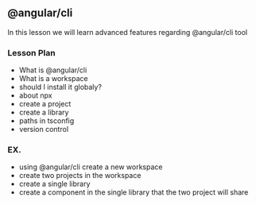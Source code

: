 ## @angular/cli

In this lesson we will learn advanced features regarding @angular/cli tool

### Lesson Plan

- What is @angular/cli
- What is a workspace
- should I install it globaly? 
- about npx
- create a project
- create a library
- paths in tsconfig
- version control

### EX.

- using @angular/cli create a new workspace
- create two projects in the workspace
- create a single library
- create a component in the single library that the two project will share

